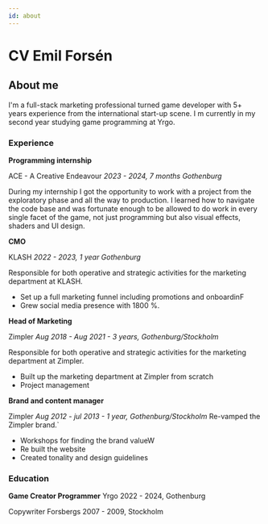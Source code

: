 ```yaml
---
id: about
---
```


# CV Emil Forsén

## About me

I'm a full-stack marketing professional turned game developer with 5+ years
experience from the international start-up scene. I m currently in my second year
studying game programming at Yrgo.

### Experience
**Programming internship**

ACE - A Creative Endeavour
_2023 - 2024, 7 months Gothenburg_

During my internship I got the opportunity to work with a project from the exploratory phase and all the way to production. I learned how to navigate the code base and was fortunate enough to be allowed to do work in every single facet of the game, not just programming but also visual effects, shaders and UI design. 

**CMO** 

KLASH
_2022 - 2023, 1 year Gothenburg_

Responsible for both operative and strategic activities for the marketing department
at KLASH.

- Set up a full marketing funnel including promotions and onboardinF
- Grew social media presence with 1800 %.

**Head of Marketing**

Zimpler
_Aug 2018 - Aug 2021 - 3 years, Gothenburg/Stockholm_

Responsible for both operative and strategic activities for the marketing department
at Zimpler.

- Built up the marketing department at Zimpler from scratch
- Project management 

**Brand and content manager**

Zimpler
_Aug 2012 - jul 2013 - 1 year, Gothenburg/Stockholm_
Re-vamped the Zimpler brand.`

- Workshops for finding the brand valueW
- Re built the website
- Created tonality and design guidelines

### Education

**Game Creator Programmer** Yrgo 2022 - 2024, Gothenburg

Copywriter
Forsbergs
2007 - 2009, Stockholm